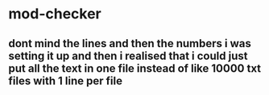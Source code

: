 # mod-checker

## dont mind the lines and then the numbers i was setting it up and then i realised that i could just put all the text in one file instead of like 10000 txt files with 1 line per file
